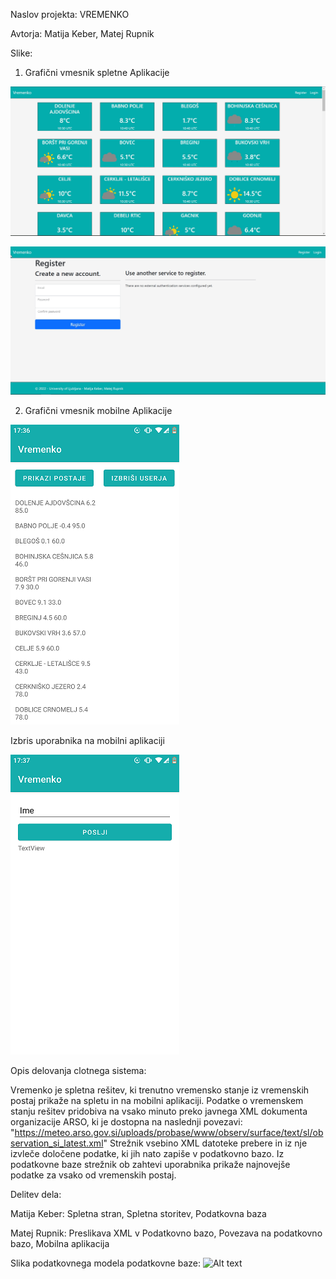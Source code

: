 Naslov projekta: VREMENKO

Avtorja: Matija Keber, Matej Rupnik

Slike:

1. Grafični vmesnik spletne Aplikacije

![Slika Spletne Aplikacije](web/wwwroot/img/Spletna.jpg)

![Slika Registracije uporabnika na Spletni Aplikaciji](web/wwwroot/img/Reg.jpg)


2. Grafični vmesnik mobilne Aplikacije

![App Aplikacije](web/wwwroot/img/App.png)

Izbris uporabnika na mobilni aplikaciji

![App Izbris Uporabnika](web/wwwroot/img/Aizbris.png)

Opis delovanja clotnega sistema:

Vremenko je spletna rešitev, ki trenutno vremensko stanje iz vremenskih postaj prikaže na spletu in na mobilni aplikaciji.
Podatke o vremenskem stanju rešitev pridobiva na vsako minuto preko javnega XML dokumenta organizacije ARSO, ki je dostopna na naslednji povezavi: "https://meteo.arso.gov.si/uploads/probase/www/observ/surface/text/sl/observation_si_latest.xml"
Strežnik vsebino XML datoteke prebere in iz nje izvleče določene podatke, ki jih nato zapiše v podatkovno bazo.
Iz podatkovne baze strežnik ob zahtevi uporabnika prikaže najnovejše podatke za vsako od vremenskih postaj.

Delitev dela:

Matija Keber: Spletna stran, Spletna storitev, Podatkovna baza

Matej Rupnik: Preslikava XML v Podatkovno bazo, Povezava na podatkovno bazo, Mobilna aplikacija

Slika podatkovnega modela podatkovne baze:
![Alt text](url "Title")
